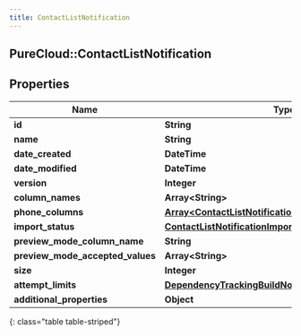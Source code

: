 ```yaml
---
title: ContactListNotification
---
```

## PureCloud::ContactListNotification

## Properties

|Name | Type | Description | Notes|
|------------ | ------------- | ------------- | -------------|
| **id** | **String** |  | [optional] |
| **name** | **String** |  | [optional] |
| **date_created** | **DateTime** |  | [optional] |
| **date_modified** | **DateTime** |  | [optional] |
| **version** | **Integer** |  | [optional] |
| **column_names** | **Array&lt;String&gt;** |  | [optional] |
| **phone_columns** | [**Array&lt;ContactListNotificationPhoneColumns&gt;**](ContactListNotificationPhoneColumns.html) |  | [optional] |
| **import_status** | [**ContactListNotificationImportStatus**](ContactListNotificationImportStatus.html) |  | [optional] |
| **preview_mode_column_name** | **String** |  | [optional] |
| **preview_mode_accepted_values** | **Array&lt;String&gt;** |  | [optional] |
| **size** | **Integer** |  | [optional] |
| **attempt_limits** | [**DependencyTrackingBuildNotificationNotificationUser**](DependencyTrackingBuildNotificationNotificationUser.html) |  | [optional] |
| **additional_properties** | **Object** |  | [optional] |
{: class="table table-striped"}


